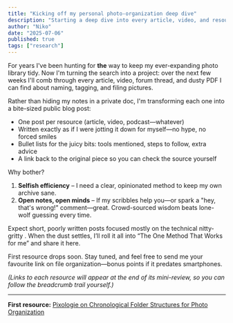 ```yaml
---
title: "Kicking off my personal photo-organization deep dive"
description: "Starting a deep dive into every article, video, and resource about photo organization to find the best methods for managing digital photo archives."
author: "Niko"
date: "2025-07-06"
published: true
tags: ["research"]
---
```


For years I've been hunting for **the** way to keep my ever-expanding photo library tidy. Now I'm turning the search into a project: over the next few weeks I'll comb through every article, video, forum thread, and dusty PDF I can find about naming, tagging, and filing pictures.

Rather than hiding my notes in a private doc, I'm transforming each one into a bite-sized public blog post:

- One post per resource (article, video, podcast—whatever)
- Written exactly as if I were jotting it down for myself—no hype, no forced smiles
- Bullet lists for the juicy bits: tools mentioned, steps to follow, extra advice
- A link back to the original piece so you can check the source yourself

Why bother?

1. **Selfish efficiency** – I need a clear, opinionated method to keep my own archive sane.
2. **Open notes, open minds** – If my scribbles help you—or spark a "hey, that's wrong!" comment—great. Crowd-sourced wisdom beats lone-wolf guessing every time.

Expect short, poorly written posts focused mostly on the technical nitty-gritty . When the dust settles, I’ll roll it all into “The One Method That Works for me” and share it here.

First resource drops soon. Stay tuned, and feel free to send me your favourite link on file organization—bonus points if it predates smartphones.

_(Links to each resource will appear at the end of its mini-review, so you can follow the breadcrumb trail yourself.)_

---

**First resource:** [Pixologie on Chronological Folder Structures for Photo Organization](/blog/2025-07-06-pixologie-on-chronological-photo-folder-organization)
